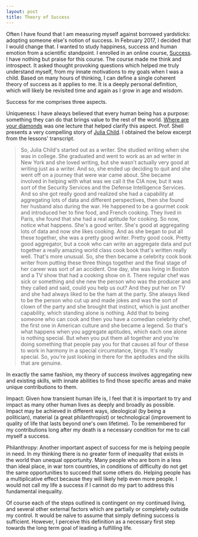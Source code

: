 ```yaml
---
layout: post
title: Theory of Success
---
```


Often I have found that I am measuring myself against borrowed yardsticks:  adopting someone else's notion of success. In February 2017, I decided that I would change that. I wanted to study happiness, success and human emotion from a scientific standpoint. I enrolled in an online course, [Success](https://www.coursera.org/learn/wharton-succcess/). I have nothing but praise for this course. The course made me think and introspect. It asked thought provoking questions which helped me truly understand myself, from my innate motivations to my goals when I was a child. Based on many hours of thinking, I can define a single coherent theory of success as it applies to me. It is a deeply personal definition, which will likely be revisited time and again as I grow in age and wisdom. 
 
Success for me comprises three aspects.

Uniqueness: I have always believed that every human being has a purpose: something they can do that brings value to the rest of the world. [Where are your diamonds](https://www.coursera.org/learn/wharton-succcess/lecture/ehwTJ/where-are-your-diamonds) was one lecture that helped clarify this aspect. Prof. Shell presents a very compelling story of [Julia Child](https://en.wikipedia.org/wiki/Julia_Child). I obtained the below excerpt from the lessons' transcript.  

> So, Julia Child's started out as a writer. She studied writing when she was in college. She graduated and went to work as an ad writer in New York and she loved writing, but she wasn't actually very good at writing just as a writer. And so, she ended up deciding to quit and she went off on a journey that were war came about. She became involved in helping with what was we call it the CIA now, but it was sort of the Security Services and the Defense Intelligence Services. And so she got really good and realized she had a capability at aggregating lots of data and different perspectives, then she found her husband also during the war. He happened to be a gourmet cook and introduced her to fine food, and French cooking. They lived in Paris, she found that she had a real aptitude for cooking. So now, notice what happens. She's a good writer. She's good at aggregating lots of data and now she likes cooking. And as she began to put all these together, she was a pretty good writer. Pretty good cook. Pretty good aggregator, but a cook who can write an aggregate data and put together a really amazing world class cook book that's written really well. That's more unusual. So, she then became a celebrity cook book writer from putting these three things together and the final stage of her career was sort of an accident. One day, she was living in Boston and a TV show that had a cooking show on it. There regular chef was sick or something and she new the person who was the producer and they called and said, could you help us out? And they put her on TV and she had always liked to be the ham at the party. She always liked to be the person who cut up and made jokes and was the sort of clown of the party and she brought that instinct, which is just another capability, which standing alone is nothing. Add that to being someone who can cook and then you have a comedian celebrity chef, the first one in American culture and she became a legend. So that's what happens when you aggregate aptitudes, which each one alone is nothing special. But when you put them all together and you're doing something that people pay you for that causes all four of these to work in harmony in a special circumstance, bingo. It's really special. So, you're just looking in there for the aptitudes and the skills that are genuine.

In exactly the same fashion, my theory of success involves aggregating new and existing skills, with innate abilities to find those specific areas and make unique contributions to them. 

Impact: Given how transient human life is, I feel that it is important to try and impact as many other human lives as deeply and broadly as possible. Impact may be achieved in different ways, ideological (by being a politician), material (a great philanthropist) or technological (improvement to quality of life that lasts beyond one's own lifetime). To be remembered for my contributions long after my death is a necessary condition for me to call myself a success.

Philanthropy: Another important aspect of success for me is helping people in need. In my thinking there is no greater form of inequality that exists in the world than unequal opportunity. Many people who are born in a less than ideal place, in war torn countries, in conditions of difficulty do not get the same opportunities to succeed that some others do. Helping people has a multiplicative effect because they will likely help even more people. I would not call my life a success if I cannot do my part to address this fundamental inequality. 

Of course each of the steps outlined is contingent on my continued living, and several other external factors which are partially or completely outside my control. It would be naïve to assume that simply defining success is sufficient. However, I perceive this definition as a necessary first step towards the long term goal of leading a fulfilling life. 

